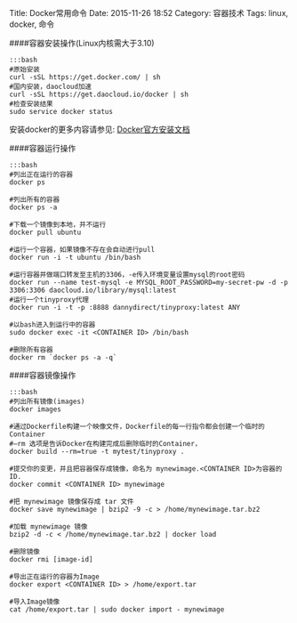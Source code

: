 Title: Docker常用命令
Date: 2015-11-26 18:52
Category: 容器技术
Tags: linux, docker, 命令

####容器安装操作(Linux内核需大于3.10)

    :::bash
    #原始安装
    curl -sSL https://get.docker.com/ | sh
    #国内安装，daocloud加速
    curl -sSL https://get.daocloud.io/docker | sh
    #检查安装结果
    sudo service docker status
安装docker的更多内容请参见: [Docker官方安装文档](http://docs.docker.com/engine/installation/)


####容器运行操作

    :::bash
    #列出正在运行的容器
    docker ps

    #列出所有的容器
    docker ps -a

    #下载一个镜像到本地，并不运行
    docker pull ubuntu

    #运行一个容器，如果镜像不存在会自动进行pull
    docker run -i -t ubuntu /bin/bash

    #运行容器并做端口转发至主机的3306，-e传入环境变量设置mysql的root密码
    docker run --name test-mysql -e MYSQL_ROOT_PASSWORD=my-secret-pw -d -p 3306:3306 daocloud.io/library/mysql:latest
    #运行一个tinyproxy代理
    docker run -i -t -p :8888 dannydirect/tinyproxy:latest ANY

    #以bash进入到运行中的容器
    sudo docker exec -it <CONTAINER ID> /bin/bash

    #删除所有容器
    docker rm `docker ps -a -q` 

####容器镜像操作

    :::bash
    #列出所有镜像(images)
    docker images

    #通过Dockerfile构建一个映像文件，Dockerfile的每一行指令都会创建一个临时的Container
    #–rm 选项是告诉Docker在构建完成后删除临时的Container，
    docker build --rm=true -t mytest/tinyproxy .

    #提交你的变更，并且把容器保存成镜像，命名为 mynewimage.<CONTAINER ID>为容器的ID.
    docker commit <CONTAINER ID> mynewimage

    #把 mynewimage 镜像保存成 tar 文件
    docker save mynewimage | bzip2 -9 -c > /home/mynewimage.tar.bz2
    
    #加载 mynewimage 镜像
    bzip2 -d -c < /home/mynewimage.tar.bz2 | docker load
    
    #删除镜像
    docker rmi [image-id]

    #导出正在运行的容器为Image
    docker export <CONTAINER ID> > /home/export.tar

    #导入Image镜像
    cat /home/export.tar | sudo docker import - mynewimage
